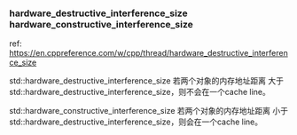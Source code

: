 ### hardware_destructive_interference_size hardware_constructive_interference_size
ref: https://en.cppreference.com/w/cpp/thread/hardware_destructive_interference_size

std::hardware_destructive_interference_size 若两个对象的内存地址距离 大于 std::hardware_destructive_interference_size，则不会在一个cache line。

std::hardware_constructive_interference_size 若两个对象的内存地址距离 小于 std::hardware_destructive_interference_size，则会在一个cache line。
